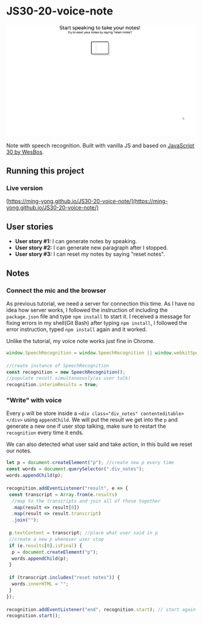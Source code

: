 # JS30-20-voice-note

![image: demonstration of voice note](https://github.com/ming-yong/JS30-20-voice-note/blob/master/voiceNote.gif)

Note with speech recognition. Built with vanilla JS and based on [JavaScript 30 by WesBos](https://github.com/wesbos/JavaScript30).

## Running this project

### Live version
[https://ming-yong.github.io/JS30-20-voice-note/](https://ming-yong.github.io/JS30-20-voice-note/)

## User stories

- **User story #1:** I can generate notes by speaking.
- **User story #2:** I can generate new paragraph after I stopped.
- **User story #3:** I can reset my notes by saying "reset notes".

## Notes
### Connect the mic and the browser

As previous tutorial, we need a server for connection this time. As I have no idea how server works, I followed the instruction of including the `package.json` file and type `npm install` to start it. I received a message for fixing errors in my shell(Git Bash) after typing `npm install`, I followed the error instruction, typed `npm install` again and it worked.

Unlike the tutorial, my voice note works just fine in Chrome.

```js
window.SpeechRecognition = window.SpeechRecognition || window.webkitSpeechRecognition; //only work in firefox

//create instance of SpeechRecognition
const recognition = new SpeechRecognition();
//populate result simultaneously(as user talk)
recognition.interimResults = true;
```

### "Write" with voice

Every `p` will be store inside a `<div class="div_notes" contenteditable></div>` using `appendChild`. We will put the result we get into the `p` and generate a new one if user stop talking, make sure to restart the `recognition` every time it ends.

We can also detected what user said and take action, in this build we reset our notes.

```js
let p = document.createElement("p"); //create new p every time
const words = document.querySelector(".div_notes");
words.appendChild(p);

recognition.addEventListener("result", e => {
 const transcript = Array.from(e.results)
  //map to the transcripts and join all of those together
  .map(result => result[0])
  .map(result => result.transcript)
  .join("");

 p.textContent = transcript; //place what user said in p
 //create a new p whenever user stop
 if (e.results[0].isFinal) {
  p = document.createElement("p");
  words.appendChild(p);
 }

 if (transcript.includes("reset notes")) {
  words.innerHTML = "";
 }
});

recognition.addEventListener("end", recognition.start); // start again when it ends
recognition.start();
```
